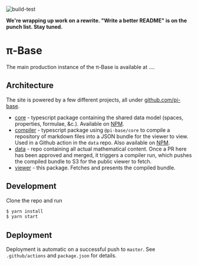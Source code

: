 ![build-test](https://github.com/pi-base/viewer/workflows/build-test/badge.svg)

**We're wrapping up work on a rewrite. "Write a better README" is on the punch list. Stay tuned.**

# π-Base

The main production instance of the π-Base is available at ....

## Architecture

The site is powered by a few different projects, all under  [github.com/pi-base](https://github.com/pi-base).

* [core](https://github.com/pi-base/core) - typescript package containing the shared data model (spaces, properties, formulae, &c.). Available on [NPM](https://www.npmjs.com/package/@pi-base/core).
* [compiler](https://github.com/pi-base/compiler) - typescript package using `@pi-base/core` to compile a repository of markdown files into a JSON bundle for the viewer to view. Used in a Github action in the `data` repo. Also available on [NPM](https://www.npmjs.com/package/@pi-base/compiler).
* [data](https://github.com/pi-base/data) - repo containing all actual mathematical content. Once a PR here has been approved and merged, it triggers a compiler run, which pushes the compiled bundle to S3 for the public viewer to fetch.
* [viewer](https://github.com/pi-base/viewer) - this package. Fetches and presents the compiled bundle.

## Development

Clone the repo and run

```bash
$ yarn install
$ yarn start
```

## Deployment

Deployment is automatic on a successful push to `master`. See `.github/actions` and `package.json` for details.


